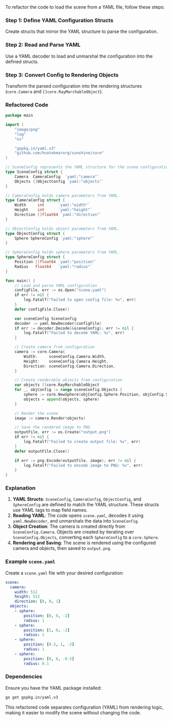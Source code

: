 
<answer>
To refactor the code to load the scene from a YAML file, follow these steps:

### Step 1: Define YAML Configuration Structs
Create structs that mirror the YAML structure to parse the configuration.

### Step 2: Read and Parse YAML
Use a YAML decoder to load and unmarshal the configuration into the defined structs.

### Step 3: Convert Config to Rendering Objects
Transform the parsed configuration into the rendering structures (`core.Camera` and `[]core.RayMarchableObject`).

### Refactored Code
```go
package main

import (
	"image/png"
	"log"
	"os"

	"gopkg.in/yaml.v3"
	"github.com/hnatekmarorg/sunshine/core"
)

// SceneConfig represents the YAML structure for the scene configuration.
type SceneConfig struct {
	Camera  CameraConfig  `yaml:"camera"`
	Objects []ObjectConfig `yaml:"objects"`
}

// CameraConfig holds camera parameters from YAML.
type CameraConfig struct {
	Width     int      `yaml:"width"`
	Height    int      `yaml:"height"`
	Direction []float64 `yaml:"direction"`
}

// ObjectConfig holds object parameters from YAML.
type ObjectConfig struct {
	Sphere SphereConfig `yaml:"sphere"`
}

// SphereConfig holds sphere parameters from YAML.
type SphereConfig struct {
	Position []float64 `yaml:"position"`
	Radius   float64   `yaml:"radius"`
}

func main() {
	// Load and parse YAML configuration
	configFile, err := os.Open("scene.yaml")
	if err != nil {
		log.Fatalf("Failed to open config file: %v", err)
	}
	defer configFile.Close()

	var sceneConfig SceneConfig
	decoder := yaml.NewDecoder(configFile)
	if err := decoder.Decode(&sceneConfig); err != nil {
		log.Fatalf("Failed to decode YAML: %v", err)
	}

	// Create camera from configuration
	camera := core.Camera{
		Width:     sceneConfig.Camera.Width,
		Height:    sceneConfig.Camera.Height,
		Direction: sceneConfig.Camera.Direction,
	}

	// Create renderable objects from configuration
	var objects []core.RayMarchableObject
	for _, objConfig := range sceneConfig.Objects {
		sphere := core.NewSphere(objConfig.Sphere.Position, objConfig.Sphere.Radius)
		objects = append(objects, sphere)
	}

	// Render the scene
	image := camera.Render(objects)

	// Save the rendered image to PNG
	outputFile, err := os.Create("output.png")
	if err != nil {
		log.Fatalf("Failed to create output file: %v", err)
	}
	defer outputFile.Close()

	if err := png.Encode(outputFile, image); err != nil {
		log.Fatalf("Failed to encode image to PNG: %v", err)
	}
}
```

### Explanation
1. **YAML Structs**: `SceneConfig`, `CameraConfig`, `ObjectConfig`, and `SphereConfig` are defined to match the YAML structure. These structs use YAML tags to map field names.
2. **Reading YAML**: The code opens `scene.yaml`, decodes it using `yaml.NewDecoder`, and unmarshals the data into `SceneConfig`.
3. **Object Creation**: The camera is created directly from `SceneConfig.Camera`. Objects are created by iterating over `SceneConfig.Objects`, converting each `SphereConfig` to a `core.Sphere`.
4. **Rendering and Saving**: The scene is rendered using the configured camera and objects, then saved to `output.png`.

### Example `scene.yaml`
Create a `scene.yaml` file with your desired configuration:
```yaml
scene:
  camera:
    width: 512
    height: 512
    direction: [0, 0, 1]
  objects:
    - sphere:
        position: [0, 0, -2]
        radius: 1
    - sphere:
        position: [1, 0, -2]
        radius: 1
    - sphere:
        position: [0.5, 1, -2]
        radius: 1
    - sphere:
        position: [0, 0, -0.5]
        radius: 0.1
```

### Dependencies
Ensure you have the YAML package installed:
```bash
go get gopkg.in/yaml.v3
```

This refactored code separates configuration (YAML) from rendering logic, making it easier to modify the scene without changing the code.
</answer>